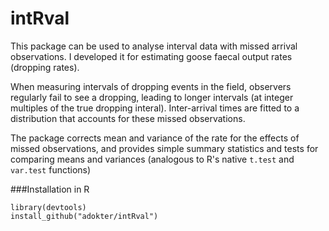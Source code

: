 # intRval
This package can be used to analyse interval data with missed arrival observations. I developed it for estimating goose faecal output rates (dropping rates).

When measuring intervals of dropping events in the field, observers regularly fail to see a dropping, leading to longer intervals (at integer multiples of the true dropping interal). Inter-arrival times are fitted to a distribution that accounts for these missed observations.

The package corrects mean and variance of the rate for the effects of missed observations, and provides simple summary statistics and tests for comparing means and variances (analogous to R's native ``t.test`` and ``var.test`` functions)

###Installation in R
```
library(devtools)
install_github("adokter/intRval")
```
